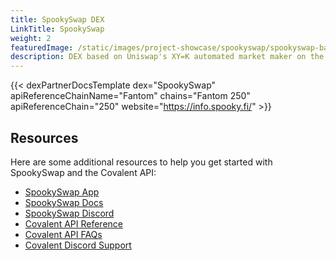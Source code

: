```yaml
---
title: SpookySwap DEX
LinkTitle: SpookySwap
weight: 2
featuredImage: /static/images/project-showcase/spookyswap/spookyswap-banner.png
description: DEX based on Uniswap's XY=K automated market maker on the Fantom network.
---
```


{{< dexPartnerDocsTemplate dex="SpookySwap" apiReferenceChainName="Fantom" chains="Fantom 250" apiReferenceChain="250" website="https://info.spooky.fi/" >}}

## Resources
Here are some additional resources to help you get started with SpookySwap and the Covalent API:
- [SpookySwap App](https://spooky.fi?utm_source=covalent&utm_medium=partner-docs)
- [SpookySwap Docs](https://docs.spooky.fi?utm_source=covalent&utm_medium=partner-docs)
- [SpookySwap Discord](https://discord.com/invite/spookyswap?utm_source=covalent&utm_medium=partner-docs)
- [Covalent API Reference](https://covalenthq.com/docs/api/?utm_source=spookyswap&utm_medium=partner-docs)
- [Covalent API FAQs](https://www.covalenthq.com/docs/developer/faq/?utm_source=spookyswap&utm_medium=partner-docs)
- [Covalent Discord Support](https://www.covalenthq.com/discord/?utm_source=spookyswap&utm_medium=partner-docs)